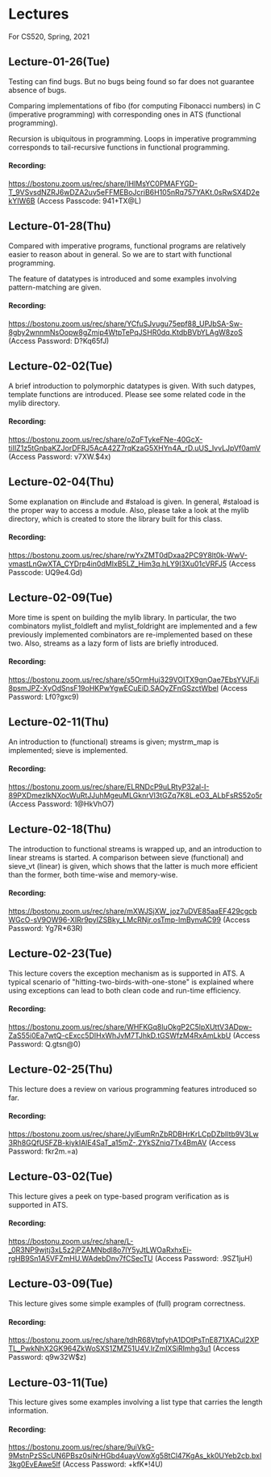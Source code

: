 # Lectures

For CS520, Spring, 2021

## Lecture-01-26(Tue)

Testing can find bugs. But no bugs being found so far does not
guarantee absence of bugs.

Comparing implementations of fibo (for computing Fibonacci numbers)
in C (imperative programming) with corresponding ones in ATS (functional
programming).

Recursion is ubiquitous in programming. Loops in imperative programming
corresponds to tail-recursive functions in functional programming.

#### Recording:

https://bostonu.zoom.us/rec/share/IHIMsYC0PMAFYGD-T_9VSvsdNZRJ6wDZA2uv5eFFMEBoJcriB6H105nRq757YAKt.0sRwSX4D2ekYIW6B (Access Passcode: 941+TX@L)

## Lecture-01-28(Thu)

Compared with imperative programs, functional programs are relatively
easier to reason about in general. So we are to start with functional
programming.

The feature of datatypes is introduced and some examples involving pattern-matching
are given.

#### Recording:

https://bostonu.zoom.us/rec/share/YCfuSJvugu75epf88_UPJbSA-Sw-8gby2wnnmNsOopw8gZmip4WtpTePqJSHR0dq.KtdbBVbYLAgW8zoS (Access Password: D?Kq65fJ) 

## Lecture-02-02(Tue)

A brief introduction to polymorphic datatypes is given. With such
datypes, template functions are introduced. Please see some related code in the mylib directory.

#### Recording:

https://bostonu.zoom.us/rec/share/oZqFTykeFNe-40GcX-tiIIZ1z5tGnbaKZJorDFRJ5AcA42Z7rqKzaG5XHYn4A_rD.uUS_IvvLJpVf0amV (Access Password: v7XW.$4x)

## Lecture-02-04(Thu)

Some explanation on #include and #staload is given. In general, #staload is the proper way to access
a module. Also, please take a look at the mylib directory, which is created to store the library built
for this class.

#### Recording:

https://bostonu.zoom.us/rec/share/rwYxZMT0dDxaa2PC9Y8lt0k-WwV-vmastLnGwXTA_CYDrp4in0dMIxB5LZ_Him3q.hLY9I3Xu01cVRFJ5 (Access Passcode: UQ9e4.Gd)

## Lecture-02-09(Tue)

More time is spent on building the mylib library. In particular, the
two combinators mylist_foldleft and mylist_foldright are implemented
and a few previously implemented combinators are re-implemented based
on these two. Also, streams as a lazy form of lists are briefly introduced.
  
#### Recording:

https://bostonu.zoom.us/rec/share/s5OrmHuj329VOITX9gnOae7EbsYVJFJi8psmJPZ-XyOdSnsF19oHKPwYgwECuEiD.SAOyZFnGSzctWbel (Access Password: Lf0?gxc9)

## Lecture-02-11(Thu)

An introduction to (functional) streams is given; mystrm_map is implemented; sieve is implemented.

#### Recording:

https://bostonu.zoom.us/rec/share/ELRNDcP9uLRtyP32al-I-89PXDmezIkNXocWuRtJJuhMgeuMLGknrVI3tGZq7K8L.eO3_ALbFsRS52o5r (Access Password: 1@HkVhO7)

## Lecture-02-18(Thu)

The introduction to functional streams is wrapped up, and an
introduction to linear streams is started.  A comparison between sieve
(functional) and sieve_vt (linear) is given, which shows that the
latter is much more efficient than the former, both time-wise and
memory-wise.

#### Recording:

https://bostonu.zoom.us/rec/share/mXWJSjXW_joz7uDVE85aaEF429cgcbWGcO-sV9OW96-XIRr9pyIZSBky_LMcRNjr.osTmp-lmBynvAC99 (Access Password: Yg7R*63R) 

## Lecture-02-23(Tue)

This lecture covers the exception mechanism as is supported in ATS. A
typical scenario of "hitting-two-birds-with-one-stone" is explained
where using exceptions can lead to both clean code and run-time efficiency.

#### Recording:

https://bostonu.zoom.us/rec/share/WHFKGq8luOkgP2C5lpXUttV3ADpw-ZaS55i0Ea7wtQ-cExcc5DIHxWhJvM7TJhkD.tGSWfzM4RxAmLkbU (Access Password: Q.gtsn@0)

## Lecture-02-25(Thu)

This lecture does a review on various programming features introduced so far.

#### Recording:

https://bostonu.zoom.us/rec/share/JylEumRnZbRDBHrKrLCpDZbIltb9V3Lw3Rh8GQfUSFZB-kiykIAlE4SaT_a15mZ-.2YkSZniq7Tx4BmAV (Access Password: fkr2m.=a)

## Lecture-03-02(Tue)

This lecture gives a peek on type-based program verification as is supported in ATS.

#### Recording:

https://bostonu.zoom.us/rec/share/L-_0R3NP9wjtj3xL5z2jPZAMNbdl8o7lY5yJtLWOaRxhxEi-rgHB9Sn1A5VFZmHU.WAdebDnv7fCSecTU (Access Password: .9SZ1juH)

## Lecture-03-09(Tue)

This lecture gives some simple examples of (full) program correctness.

#### Recording:

https://bostonu.zoom.us/rec/share/tdhR68VtpfyhA1DOtPsTnE871XACul2XPTL_PwkNhX2GK964ZkWoSXS1ZMZ51U4V.IrZmlXSiRImhg3u1 (Access Password: q9w32W$z)

## Lecture-03-11(Tue)

This lecture gives some examples involving a list type that carries the length information.

#### Recording:

https://bostonu.zoom.us/rec/share/9uiVkG-9MstnPzSScUN6PBsz0siNrHGbd4uayVowXg58tCl47KgAs_kk0UYeb2cb.bxI3kg0EvEAwe5lf (Access Password: +kfK*!4U)

